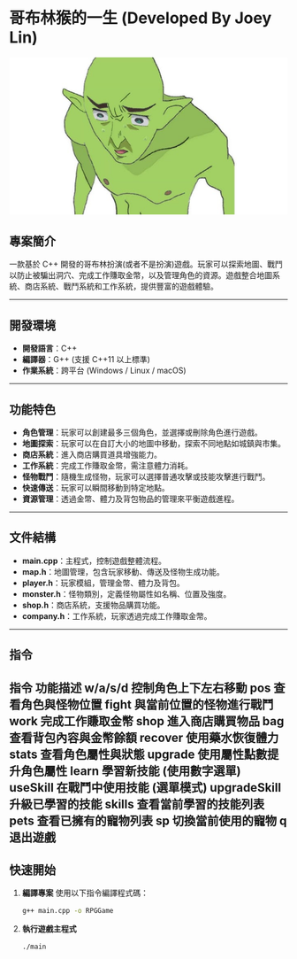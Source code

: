 # 哥布林猴的一生 (Developed By Joey Lin)
![image](https://github.com/joelinkaiyi/RPG_project_GBL/blob/main/%E5%93%A5%E5%B8%83%E6%9E%97.jpg)
## 專案簡介
一款基於 C++ 開發的哥布林扮演(或者不是扮演)遊戲。玩家可以探索地圖、戰鬥以防止被騙出洞穴、完成工作賺取金幣，以及管理角色的資源。遊戲整合地圖系統、商店系統、戰鬥系統和工作系統，提供豐富的遊戲體驗。

---
## 開發環境
- **開發語言**：C++
- **編譯器**：G++ (支援 C++11 以上標準)
- **作業系統**：跨平台 (Windows / Linux / macOS)
---
## 功能特色
- **角色管理**：玩家可以創建最多三個角色，並選擇或刪除角色進行遊戲。
- **地圖探索**：玩家可以在自訂大小的地圖中移動，探索不同地點如城鎮與市集。
- **商店系統**：進入商店購買道具增強能力。
- **工作系統**：完成工作賺取金幣，需注意體力消耗。
- **怪物戰鬥**：隨機生成怪物，玩家可以選擇普通攻擊或技能攻擊進行戰鬥。
- **快速傳送**：玩家可以瞬間移動到特定地點。
- **資源管理**：透過金幣、體力及背包物品的管理來平衡遊戲進程。

---

## 文件結構
- **main.cpp**：主程式，控制遊戲整體流程。
- **map.h**：地圖管理，包含玩家移動、傳送及怪物生成功能。
- **player.h**：玩家模組，管理金幣、體力及背包。
- **monster.h**：怪物類別，定義怪物屬性如名稱、位置及強度。
- **shop.h**：商店系統，支援物品購買功能。
- **company.h**：工作系統，玩家透過完成工作賺取金幣。

---
## 指令
指令	功能描述
w/a/s/d	控制角色上下左右移動
pos	查看角色與怪物位置
fight	與當前位置的怪物進行戰鬥
work	完成工作賺取金幣
shop	進入商店購買物品
bag	查看背包內容與金幣餘額
recover	使用藥水恢復體力
stats	查看角色屬性與狀態
upgrade	使用屬性點數提升角色屬性
learn	學習新技能 (使用數字選單)
useSkill	在戰鬥中使用技能 (選單模式)
upgradeSkill	升級已學習的技能
skills	查看當前學習的技能列表
pets	查看已擁有的寵物列表
sp	切換當前使用的寵物
q	退出遊戲
---
## 快速開始

1. **編譯專案**
   使用以下指令編譯程式碼：
   ```bash
   g++ main.cpp -o RPGGame
2. **執行遊戲主程式**

    ```bash
    ./main
   
